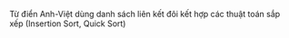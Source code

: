 Từ điển Anh-Việt dùng danh sách liên kết đôi kết hợp các thuật toán sắp xếp (Insertion Sort, Quick Sort)
